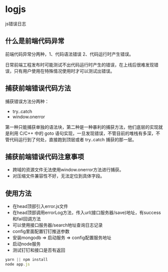 # logjs
js错误日志

## 什么是前端代码异常
前端代码异常分两种，1、代码语法错误 2、代码运行时产生错误。

日常前端工程发布时可能测试不出代码运行时产生的错误，在上线后很难发现错误，只有用户使用在特殊情况使用时才可以测试出错误。

## 捕获前端错误代码方法
捕获错误方法分两种：

* try..catch
* window.onerror

第一种只能捕获单独的语法块，第二种是一种暴利的捕获方法，他们底层的实现就是利用 C/C++ 中的 goto 语句实现，一旦发现错误，不管目前的堆栈有多深，不管代码运行到了何处，直接跑到顶层或者 try..catch 捕获的那一层。

## 捕获前端错误代码注意事项

* 跨域的资源文件无法使用window.onerror方法进行捕获。
* 对压缩文件兼容性不好，无法定位到具体字段。

## 使用方法

* 在head顶部引入error.js文件
* 在head顶部调用errorLog方法，传入url(接口服务器/save)地址，有success和fail回调方法
* 可以使用接口服务器/search地址查询日志记录
* config里面配置钉钉推送参数
* 安装mongodb => 启动服务 => config配置服务地址
* 启动node服务
* 测试钉钉和接口是否有返回


```javascript
yarn || npm install
node app.js
```